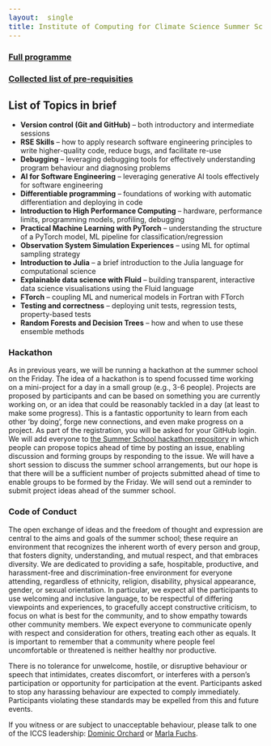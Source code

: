 ```yaml
---
layout:  single
title: Institute of Computing for Climate Science Summer School 2025
---
```


<style>
span.other, span.research, span.sci, span.social, span.workshop, span.hack, span.disc {
  border-radius: 4px;
  /* border-style: outset; */
  padding: 3pt;
}
span.other {
  background: rgb(237, 241, 255);
}
span.research {
  background: rgb(250, 238, 210);
}
span.sci,span.research {
  background: rgb(255, 227, 243);
}
span.social {
  background: rgb(255, 251, 204);
}
a.workhop:hover {
  text-decoration: underline;
}
.workshop {
  font-weight:700;
  color: #1d3ddf;
  cursor: pointer;
}
span.disc {
  background: rgb(242, 224, 255);
}
span.hack {
  background: rgb(230, 242, 232);
}
.showButton {
    font-size: smaller;
    font-decoration: underline;
    color: #eee;
    background: #5d4cfe;
    display: block-level;
    clear: left;
    cursor: pointer;
    border: outset;
    padding: 2px;
}
.showButton:active {
    border: inset;
}
.showButton:hover {
    border: outset;
    background: #8d8cff
}.abstract {
    margin: 10px;
    padding: 10px;
    text-align: justify;
    width: 60vw;
    top: 20vh;
    max-height: 60vh;
    left: 25vw;
    background: #eee;
    position: fixed;
    z-index: 10;
    overflow: scroll;

}
.opt {
	color: gray;
	font-style: italic;
	}
	div {
  font-size:12.5pt;
  text-align:justify;
  }
  .chairs {
  display:none;
  color: purple;
  font-weight: bold;
}
#abstracts div {
	display: none;
}
body {
  z-index: 0;
}
#layer {
  background: rgba(0,0,0,0.5);
  z-index: 2;
  display: none;
  position: fixed;
  left: 0;
  right: 0;
  top: 0;
  bottom: 0;
  height: 100vh;
  width: 100vw;
}
td:nth-child(3), td:nth-child(4) {
  padding-left: 2em;
  padding-right: 2em;
}
.pre-reqs {
  background: #e1e5e0;
}
</style>

<style>
div {
  font-size:12.5pt;
  text-align:justify;
}
</style>

<div id="layer"></div>

<h3><a href="summerschool25-programme.htm">Full programme</a></h3>

<h3><a href="summerschool24-prerequisites.htm">Collected list of pre-requisities</a></h3>

## List of Topics in brief

* **Version control (Git and GitHub)** – both introductory and intermediate sessions  
* **RSE Skills** – how to apply research software engineering principles to write higher-quality code, reduce bugs, and facilitate re-use  
* **Debugging** – leveraging debugging tools for effectively understanding program behaviour and diagnosing problems  
* **AI for Software Engineering** – leveraging generative AI tools effectively for software engineering  
* **Differentiable programming** – foundations of working with automatic differentiation and deploying in code  
* **Introduction to High Performance Computing** – hardware, performance limits, programming models, profiling, debugging  
* **Practical Machine Learning with PyTorch** – understanding the structure of a PyTorch model, ML pipeline for classification/regression  
* **Observation System Simulation Experiences** – using ML for optimal sampling strategy  
* **Introduction to Julia** – a brief introduction to the Julia language for computational science  
* **Explainable data science with Fluid** – building transparent, interactive data science visualisations using the Fluid language  
* **FTorch** – coupling ML and numerical models in Fortran with FTorch  
* **Testing and correctness** – deploying unit tests, regression tests, property-based tests  
* **Random Forests and Decision Trees** – how and when to use these ensemble methods  

### Hackathon

As in previous years, we will be running a hackathon at the summer school on the Friday. The idea of a hackathon is to spend focussed time working on a mini-project for a day in a small group (e.g., 3-6 people). Projects are proposed by participants and can be based on something you are currently working on, or an idea that could be reasonably tackled in a day (at least to make some progress). This is a fantastic opportunity to learn from each other ‘by doing’, forge new connections, and even make progress on a project. As part of the registration, you will be asked for your GitHub login. We will add everyone to [the Summer School hackathon repository](https://github.com/Cambridge-ICCS/hackathon-2025) in which people can propose topics ahead of time by posting an issue, enabling discussion and forming groups by responding to the issue. We will have a short session to discuss the summer school arrangements, but our hope is that there will be a sufficient number of projects submitted ahead of time to enable groups to be formed by the Friday. We will send out a reminder to submit project ideas ahead of the summer school.

### Code of Conduct

The open exchange of ideas and the freedom of thought and expression are central to the aims and goals of the
summer school; these require an environment that recognizes the inherent worth of every person and group, that
fosters dignity, understanding, and mutual respect, and that embraces diversity. We are dedicated to providing a
safe, hospitable, productive, and harassment-free and discrimination-free environment for everyone attending,
regardless of ethnicity, religion, disability, physical appearance, gender, or sexual orientation. In particular, we
expect all the participants to use welcoming and inclusive language, to be respectful of differing viewpoints and
experiences, to gracefully accept constructive criticism, to focus on what is best for the community, and to show
empathy towards other community members. We expect everyone to communicate openly with respect and
consideration for others, treating each other as equals. It is important to remember that a community where people
feel uncomfortable or threatened is neither healthy nor productive.

There is no tolerance for unwelcome, hostile, or disruptive behaviour or speech that intimidates, creates discomfort,
or interferes with a person’s participation or opportunity for participation at the event. Participants asked to stop
any harassing behaviour are expected to comply immediately. Participants violating these standards may be
expelled from this and future events.

If you witness or are subject to unacceptable behaviour, please talk to one of the ICCS leadership: [Dominic Orchard](mailto:dao29@cam.ac.uk)
or [Marla Fuchs](mailto:mf372@cam.ac.uk).

<script>
// Helper to add a HTML after another
function insertAfter(newNode, existingNode) {
  existingNode.parentNode.insertBefore(newNode, existingNode.nextSibling);
}
// adds abstract button (and its action) to every workshop tag
function addAbstractClicker() {
  var workshopTitles = document.getElementsByClassName("workshop");
  for (let i = 0; i < workshopTitles.length; i++) {
    let workshop = workshopTitles[i];
    workshop.addEventListener("click",
      function () {
          let abstract = document.getElementById("info-abstract-"+workshop.getAttribute("name"));
          let layer = document.getElementById("layer");
          if (abstract) {
              // null
          } else {
              //label.style.borderStyle = "inset";
              // create abstract box
              let abstractInfo = document.getElementById("abstract-"+workshop.getAttribute("name")).innerHTML;
              let abstract = document.createElement("p");
              abstract.id = "info-abstract-"+workshop.getAttribute("name");
              abstract.className = "abstract";
              abstract.innerHTML = "<b>" + workshop.innerHTML + "</b><br />" + abstractInfo;
              layer.style.display = "block";
              // add to the page
              insertAfter(abstract, workshop);
              // close
              let label = document.createElement("span");
              label.innerHTML = "Close"
              label.className = "showButton";
              label.style.borderStyle = "outset";
              abstract.appendChild(label);
              label.addEventListener("click",
                function() {
                  abstract.parentElement.removeChild(abstract);
                  layer.style.display = "none";
                })
          }
        });
  }
}
addAbstractClicker();

function highlightTitles(color) {
  var workshopTitles = document.getElementsByClassName("workshop");
  for (let i = 0; i < workshopTitles.length; i++) {
     let workshop = workshopTitles[i];
     workshop.style.background = color;
  }
}
</script>
